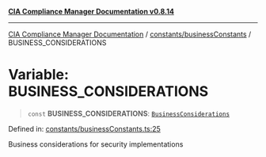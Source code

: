 [**CIA Compliance Manager Documentation v0.8.14**](../../../README.md)

***

[CIA Compliance Manager Documentation](../../../modules.md) / [constants/businessConstants](../README.md) / BUSINESS\_CONSIDERATIONS

# Variable: BUSINESS\_CONSIDERATIONS

> `const` **BUSINESS\_CONSIDERATIONS**: [`BusinessConsiderations`](../../../types/businessImpact/interfaces/BusinessConsiderations.md)

Defined in: [constants/businessConstants.ts:25](https://github.com/Hack23/cia-compliance-manager/blob/257dd569f432a46611a1746c832a7e3d29232229/src/constants/businessConstants.ts#L25)

Business considerations for security implementations
